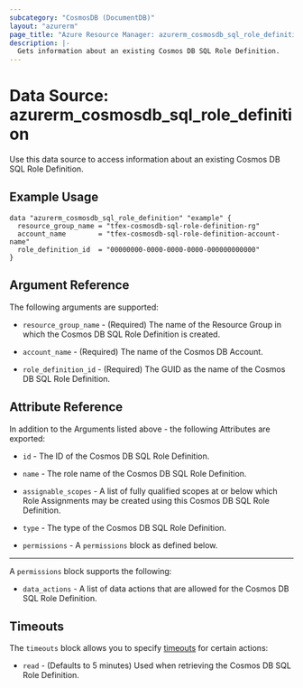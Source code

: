 ```yaml
---
subcategory: "CosmosDB (DocumentDB)"
layout: "azurerm"
page_title: "Azure Resource Manager: azurerm_cosmosdb_sql_role_definition"
description: |-
  Gets information about an existing Cosmos DB SQL Role Definition.
---
```


# Data Source: azurerm_cosmosdb_sql_role_definition

Use this data source to access information about an existing Cosmos DB SQL Role Definition.

## Example Usage

```hcl
data "azurerm_cosmosdb_sql_role_definition" "example" {
  resource_group_name = "tfex-cosmosdb-sql-role-definition-rg"
  account_name        = "tfex-cosmosdb-sql-role-definition-account-name"
  role_definition_id  = "00000000-0000-0000-0000-000000000000"
}
```

## Argument Reference

The following arguments are supported:

* `resource_group_name` - (Required) The name of the Resource Group in which the Cosmos DB SQL Role Definition is created.

* `account_name` - (Required) The name of the Cosmos DB Account.

* `role_definition_id` - (Required) The GUID as the name of the Cosmos DB SQL Role Definition.

## Attribute Reference

In addition to the Arguments listed above - the following Attributes are exported:

* `id` - The ID of the Cosmos DB SQL Role Definition.

* `name` - The role name of the Cosmos DB SQL Role Definition.

* `assignable_scopes` - A list of fully qualified scopes at or below which Role Assignments may be created using this Cosmos DB SQL Role Definition.

* `type` - The type of the Cosmos DB SQL Role Definition.

* `permissions` - A `permissions` block as defined below.

---

A `permissions` block supports the following:

* `data_actions` - A list of data actions that are allowed for the Cosmos DB SQL Role Definition.

## Timeouts

The `timeouts` block allows you to specify [timeouts](https://developer.hashicorp.com/terraform/language/resources/configure#define-operation-timeouts) for certain actions:

* `read` - (Defaults to 5 minutes) Used when retrieving the Cosmos DB SQL Role Definition.
